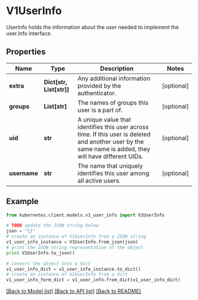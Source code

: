 # V1UserInfo

UserInfo holds the information about the user needed to implement the user.Info interface.

## Properties
Name | Type | Description | Notes
------------ | ------------- | ------------- | -------------
**extra** | **Dict[str, List[str]]** | Any additional information provided by the authenticator. | [optional] 
**groups** | **List[str]** | The names of groups this user is a part of. | [optional] 
**uid** | **str** | A unique value that identifies this user across time. If this user is deleted and another user by the same name is added, they will have different UIDs. | [optional] 
**username** | **str** | The name that uniquely identifies this user among all active users. | [optional] 

## Example

```python
from kubernetes.client.models.v1_user_info import V1UserInfo

# TODO update the JSON string below
json = "{}"
# create an instance of V1UserInfo from a JSON string
v1_user_info_instance = V1UserInfo.from_json(json)
# print the JSON string representation of the object
print V1UserInfo.to_json()

# convert the object into a dict
v1_user_info_dict = v1_user_info_instance.to_dict()
# create an instance of V1UserInfo from a dict
v1_user_info_form_dict = v1_user_info.from_dict(v1_user_info_dict)
```
[[Back to Model list]](../README.md#documentation-for-models) [[Back to API list]](../README.md#documentation-for-api-endpoints) [[Back to README]](../README.md)


